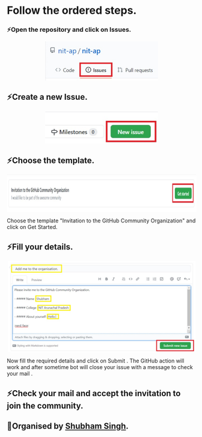 # Follow the ordered steps.

### ⚡Open the repository and click on Issues.
<p align="center">
  <img align="center" width="300" src="join/Issues.jpg" />
</p>







## ⚡Create a new Issue.
<p align="center">
  <img align="center" width="300" src="join/newissues.jpg" />
</p>







## ⚡Choose the template.
<img align="center" height="100"  src="join/getstarted.jpg" />

Choose the template "Invitation to the GitHub Community Organization" and click on Get Started.

## ⚡Fill your details.
<p align="center">
  <img align="center" width="500" src="join/submit.jpg" />
</p>






Now fill the required details and click on Submit . 
The GitHub action will work and after sometime bot will close your issue with a message to check your mail .






## ⚡Check your mail and accept the invitation to join the community.




## 👋Organised by [Shubham Singh](https://github.com/suubh).
